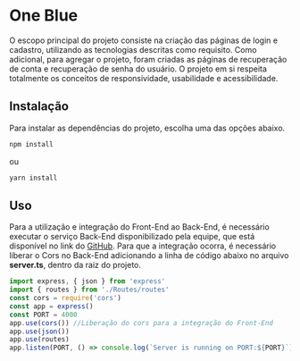 # One Blue

O escopo principal do projeto consiste na criação das páginas de login e cadastro, utilizando as tecnologias descritas como requisito. Como adicional, para agregar o projeto, foram criadas as páginas de recuperação de conta e recuperação de senha do usuário. O projeto em si respeita totalmente os conceitos de responsividade, usabilidade e acessibilidade.

## Instalação

Para instalar as dependências do projeto, escolha uma das opções abaixo.

```bash
npm install
```
ou
```bash
yarn install
```

## Uso

Para a utilização e integração do Front-End ao Back-End, é necessário executar o serviço Back-End disponibilizado pela equipe, que está disponível no link do [GitHub](https://github.com/oneblueapp/testing_react_js). Para que a integração ocorra, é necessário liberar o Cors no Back-End adicionando a linha de código abaixo no arquivo **server.ts**, dentro da raiz do projeto.


```javascript
import express, { json } from 'express'
import { routes } from './Routes/routes'
const cors = require('cors')
const app = express()
const PORT = 4000
app.use(cors()) //Liberação do cors para a integração do Front-End
app.use(json())
app.use(routes)
app.listen(PORT, () => console.log(`Server is running on PORT:${PORT}`))
```